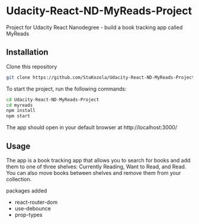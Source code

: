 # Udacity-React-ND-MyReads-Project

Project for Udacity React Nanodegree - build a book tracking app called MyReads

## Installation

Clone this repository

```bash
git clone https://github.com/StuKozola/Udacity-React-ND-MyReads-Project.git
```

To start the project, run the following commands:

```bash
cd Udacity-React-ND-MyReads-Project
cd myreads
npm install
npm start
```

The app should open in your default browser at http://localhost:3000/

## Usage

The app is a book tracking app that allows you to search for books and add them to one of three shelves: Currently Reading, Want to Read, and Read. You can also move books between shelves and remove them from your collection.

packages added

- react-router-dom
- use-debounce
- prop-types
